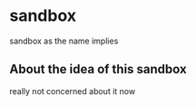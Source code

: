 # sandbox
sandbox as the name implies 


## About the idea of this sandbox 
really not concerned about it now 
